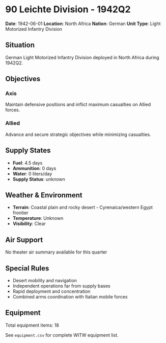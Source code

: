 # 90 Leichte Division - 1942Q2

**Date**: 1942-06-01
**Location**: North Africa
**Nation**: German
**Unit Type**: Light Motorized Infantry Division

## Situation

German Light Motorized Infantry Division deployed in North Africa during 1942Q2.

## Objectives

### Axis
Maintain defensive positions and inflict maximum casualties on Allied forces.

### Allied
Advance and secure strategic objectives while minimizing casualties.

## Supply States

- **Fuel**: 4.5 days
- **Ammunition**: 0 days
- **Water**: 0 liters/day
- **Supply Status**: unknown

## Weather & Environment

- **Terrain**: Coastal plain and rocky desert - Cyrenaica/western Egypt frontier
- **Temperature**: Unknown
- **Visibility**: Clear

## Air Support

No theater air summary available for this quarter

## Special Rules

- Desert mobility and navigation
- Independent operations far from supply bases
- Rapid deployment and concentration
- Combined arms coordination with Italian mobile forces

## Equipment

Total equipment items: 18

See `equipment.csv` for complete WITW equipment list.
